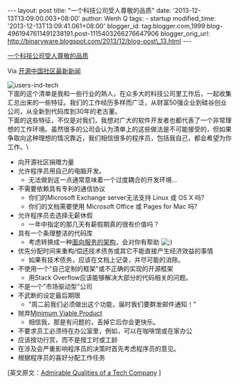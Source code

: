 --- layout: post title: "一个科技公司受人尊敬的品质" date:
'2013-12-13T13:09:00.003+08:00' author: Wenh Q tags: - startup
modified\_time: '2013-12-13T13:09:41.061+08:00' blogger\_id:
tag:blogger.com,1999:blog-4961947611491238191.post-1115403266276647906
blogger\_orig\_url:
http://binaryware.blogspot.com/2013/12/blog-post\_13.html ---

[一个科技公司受人尊敬的品质](http://www.oschina.net/news/46809/admirable-qualities-of-a-tech-company)

Via [开源中国社区最新新闻](http://www.oschina.net/?from=rss)

![users-ind-tech](http://static.oschina.net/uploads/img/201312/13080255_73Y4.jpg)\
下面的这个清单是我和一些行业的熟人，在众多大的科技公司里工作后，一起收集汇总出来的一些特征。我们的工作经历多样而广泛，从财富50强企业到硅谷创业公司，从全新到代码库到30年的老古董。\
下面的这些特征，不仅是对我们，我想对广大的软件开发者也都代表了一个非常理想的工作环境。虽然很多的公司会认为清单上的这些做法是不可能接受的，但如果争取向这种理想的情况靠近，我们相信很多的程序员，包括我自己，都会希望为你工作。\

-   向开源社区捐赠力量
-   允许程序员用自己的电脑开发。
    -   无法做到这一点通常意味着一个过度耦合的开发环境…
-   不需要依赖具有专利的通信协议
    -   你们的Microsoft Exchange server无法支持 Linux 或 OS X 吗?
    -   你们的文档需要使用 Microsoft Office 或 Pages for Mac 吗?
-   允许程序员去选择无薪休假
    -   一年中指定的那几天有薪假期真的很有价值吗？
-   具有一个条理整洁的代码库
    -   考虑转换成一种[面向服务的架构](https://en.wikipedia.org/wiki/Service-oriented_architecture)，会对你有帮助
        ![;)](http://static.oschina.net/uploads/img/201312/13080255_aQ5K.gif)
-   优先分配时间来重构/偿还技术债务或其它不能直接产生经济效益的事情
    -   如果有技术债务，应该在文档上记录，并尽可能的消除。
-   不使用一个"自己定制的框架"或不正确的实现的开源框架
    -   用Stack Overflow应该能够解决大部分的代码相关的问题。
-   不是一个"市场驱动型"公司
-   不武断的设定最后期限
    -   "周二前我们必须做出这个功能，届时我们要群发邮件通知！"
-   抛弃[Minimum Viable
    Product](https://en.wikipedia.org/wiki/Minimum_viable_product)
    -   相信我，那是有问题的，丢掉它后你会更快乐。
-   不要求员工必须待在办公室里，例如，可以在咖啡馆或在家办公
-   应该按功行赏，而不是按工时或工龄
-   在涉及会严重影响程序员的决策时首先考虑程序员的意见。
-   根据程序员的喜好分配工作任务

[英文原文：[Admirable Qualities of a Tech
Company](https://thomashunter.name/blog/admirable-qualities-of-a-tech-company/)
]
